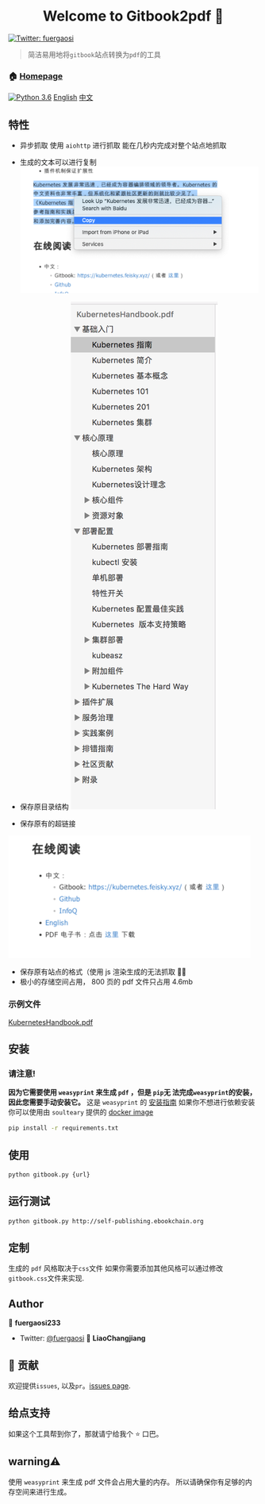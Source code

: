 <h1 align="center">Welcome to Gitbook2pdf 👋</h1>

<p>
  <a href="https://twitter.com/fuergaosi" target="_blank">
    <img alt="Twitter: fuergaosi" src="https://img.shields.io/twitter/follow/fuergaosi.svg?style=social" />
  </a>
</p>

> 简洁易用地将`gitbook`站点转换为`pdf`的工具

### 🏠 [Homepage](https://github.com/fuergaosi233/gitbook2pdf)

[![Python 3.6](https://img.shields.io/badge/python-3.6-blue.svg)](https://www.python.org/downloads/release/python-360/)
[English](./README.md) [中文](./README_zh.md)

## 特性

- 异步抓取
  使用 `aiohttp` 进行抓取
  能在几秒内完成对整个站点地抓取

- 生成的文本可以进行复制
  ![](./screenshots/copy-feature.png)
- 保存原目录结构
  ![](./screenshots/index.png)

- 保存原有的超链接

![](./screenshots/link-feature.png)

- 保存原有站点的格式（使用 js 渲染生成的无法抓取 🤷‍♂️
- 极小的存储空间占用， 800 页的 pdf 文件只占用 4.6mb

### 示例文件

[KubernetesHandbook.pdf](http://cdn2.xhyuan.co/KubernetesHandbook.pdf)

## 安装

### 请注意!

**因为它需要使用 `weasyprint` 来生成 `pdf` ，但是 `pip`无 法完成`weasyprint`的安装，因此您需要手动安装它。**
这是 `weasyprint` 的 [安装指南](https://weasyprint.readthedocs.io/en/latest/install.html#linux)
如果你不想进行依赖安装 你可以使用由 `soulteary` 提供的 [docker image](https://github.com/soulteary/docker-gitbook-pdf-generator)

```sh
pip install -r requirements.txt
```

## 使用

```sh
python gitbook.py {url}
```

## 运行测试

```sh
python gitbook.py http://self-publishing.ebookchain.org
```

## 定制

生成的 `pdf` 风格取决于`css`文件 如果你需要添加其他风格可以通过修改`gitbook.css`文件来实现.

## Author

👤 **fuergaosi233**

- Twitter: [@fuergaosi](https://twitter.com/fuergaosi)
  👤 **LiaoChangjiang**

## 🤝 贡献

欢迎提供`issues`, 以及`pr`。[issues page](https://github.com/fuergaosi233/gitbook2pdf/issues).

## 给点支持

如果这个工具帮到你了，那就请宁给我个 ⭐️ 口巴。

## warning⚠️

使用 `weasyprint` 来生成 pdf 文件会占用大量的内存。
所以请确保你有足够的内存空间来进行生成。
